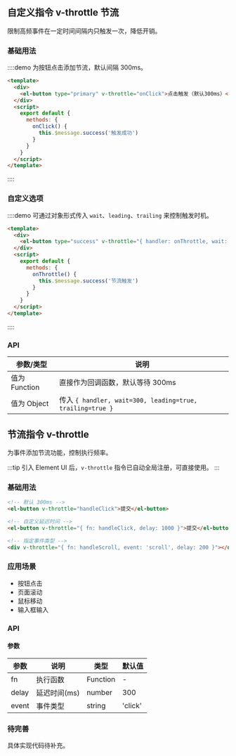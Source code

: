 ## 自定义指令 v-throttle 节流

限制高频事件在一定时间间隔内只触发一次，降低开销。

### 基础用法

::::demo 为按钮点击添加节流，默认间隔 300ms。

```html
<template>
  <div>
    <el-button type="primary" v-throttle="onClick">点击触发（默认300ms）</el-button>
  </div>
  <script>
    export default {
      methods: {
        onClick() {
          this.$message.success('触发成功')
        }
      }
    }
  </script>
</template>
```

::::

### 自定义选项

::::demo 可通过对象形式传入 `wait`、`leading`、`trailing` 来控制触发时机。

```html
<template>
  <div>
    <el-button type="success" v-throttle="{ handler: onThrottle, wait: 1000, leading: true, trailing: true }">1s 内最多触发一次</el-button>
  </div>
  <script>
    export default {
      methods: {
        onThrottle() {
          this.$message.success('节流触发')
        }
      }
    }
  </script>
</template>
```

::::

### API

| 参数/类型     | 说明                                                      |
| ------------- | --------------------------------------------------------- |
| 值为 Function | 直接作为回调函数，默认等待 300ms                          |
| 值为 Object   | 传入 `{ handler, wait=300, leading=true, trailing=true }` |

## 节流指令 v-throttle

为事件添加节流功能，控制执行频率。

:::tip
引入 Element UI 后，`v-throttle` 指令已自动全局注册，可直接使用。
:::

### 基础用法

```html
<!-- 默认 300ms -->
<el-button v-throttle="handleClick">提交</el-button>

<!-- 自定义延迟时间 -->
<el-button v-throttle="{ fn: handleClick, delay: 1000 }">提交</el-button>

<!-- 指定事件类型 -->
<div v-throttle="{ fn: handleScroll, event: 'scroll', delay: 200 }"></div>
```

### 应用场景

- 按钮点击
- 页面滚动
- 鼠标移动
- 输入框输入

### API

#### 参数

| 参数  | 说明         | 类型     | 默认值  |
| ----- | ------------ | -------- | ------- |
| fn    | 执行函数     | Function | -       |
| delay | 延迟时间(ms) | number   | 300     |
| event | 事件类型     | string   | 'click' |

### 待完善

具体实现代码待补充。
